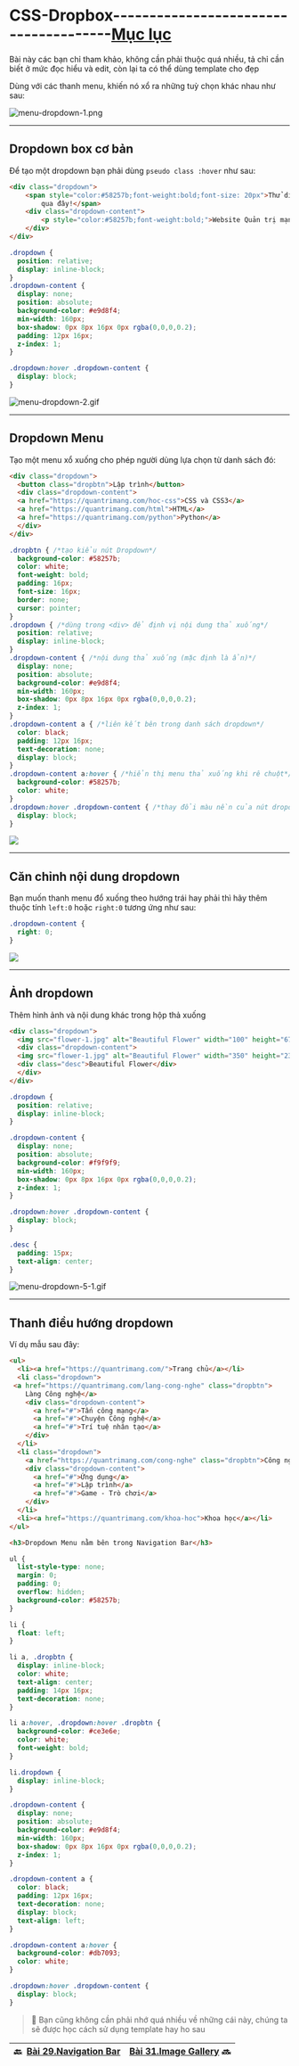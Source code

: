 # CSS-Dropbox--------------------------------------[Mục lục](https://github.com/Zenfection/CSS)

Bài này các bạn chỉ tham khảo, không cần phải thuộc quá nhiều, tả chỉ cần biết ở mức đọc hiểu và edit, còn lại ta có thể dùng template cho đẹp

Dùng với các thanh menu, khiến nó xổ ra những tuỳ chọn khác nhau như sau:

![menu-dropdown-1.png](https://raw.githubusercontent.com/Zenfection/Image/master/2021/01/11-23-32-45-menu-dropdown-1.png)

---

## Dropdown box cơ bản

Để tạo một dropdown bạn phải dùng `pseudo class :hover` như sau:

```html
<div class="dropdown">
    <span style="color:#58257b;font-weight:bold;font-size: 20px">Thử di chuột
        qua đây!</span>
    <div class="dropdown-content">
        <p style="color:#58257b;font-weight:bold;">Website Quản trị mạng</p>
    </div>
</div>
```

```css
.dropdown {
  position: relative;
  display: inline-block;
}
.dropdown-content {
  display: none;
  position: absolute;
  background-color: #e9d8f4;
  min-width: 160px;
  box-shadow: 0px 8px 16px 0px rgba(0,0,0,0.2);
  padding: 12px 16px;
  z-index: 1;
}

.dropdown:hover .dropdown-content {
  display: block;
}
```

![menu-dropdown-2.gif](https://raw.githubusercontent.com/Zenfection/Image/master/2021/01/11-23-36-22-menu-dropdown-2.gif)

---

## Dropdown Menu

Tạo một menu xổ xuống cho phép người dùng lựa chọn từ danh sách đó:

```html
<div class="dropdown">
  <button class="dropbtn">Lập trình</button>
  <div class="dropdown-content">
  <a href="https://quantrimang.com/hoc-css">CSS và CSS3</a>
  <a href="https://quantrimang.com/html">HTML</a>
  <a href="https://quantrimang.com/python">Python</a>
  </div>
</div>
```

```css
.dropbtn { /*tạo kiểu nút Dropdown*/
  background-color: #58257b;
  color: white;
  font-weight: bold;
  padding: 16px;
  font-size: 16px;
  border: none;
  cursor: pointer;
}
.dropdown { /*dùng trong <div> để định vị nội dung thả xuống*/
  position: relative;
  display: inline-block;
}
.dropdown-content { /*nội dung thả xuống (mặc định là ẩn)*/
  display: none;
  position: absolute;
  background-color: #e9d8f4;
  min-width: 160px;
  box-shadow: 0px 8px 16px 0px rgba(0,0,0,0.2);
  z-index: 1;
}
.dropdown-content a { /*liên kết bên trong danh sách dropdown*/
  color: black;
  padding: 12px 16px;
  text-decoration: none;
  display: block;
}
.dropdown-content a:hover { /*hiển thị menu thả xuống khi rê chuột*/
  background-color: #58257b;
  color: white;
}
.dropdown:hover .dropdown-content { /*thay đổi màu nền của nút dropdown khi nội dung được hiển thị*/
  display: block;
}
```

![](https://st.quantrimang.com/photos/image/2019/04/17/menu-dropdown-3.gif)

---

## Căn chỉnh nội dung dropdown

Bạn muốn thanh menu đổ xuống theo hướng trái hay phải thì hãy thêm thuộc tính `left:0` hoặc `right:0` tương ứng như sau:

```css
.dropdown-content {
  right: 0;
}
```

![](https://st.quantrimang.com/photos/image/2019/04/17/menu-dropdown-4.gif)

---

## Ảnh dropdown

Thêm hình ảnh và nội dung khác trong hộp thả xuống

```html
<div class="dropdown">
  <img src="flower-1.jpg" alt="Beautiful Flower" width="100" height="67">
  <div class="dropdown-content">
  <img src="flower-1.jpg" alt="Beautiful Flower" width="350" height="234">
  <div class="desc">Beautiful Flower</div>
  </div>
</div>
```

```css
.dropdown {
  position: relative;
  display: inline-block;
}

.dropdown-content {
  display: none;
  position: absolute;
  background-color: #f9f9f9;
  min-width: 160px;
  box-shadow: 0px 8px 16px 0px rgba(0,0,0,0.2);
  z-index: 1;
}

.dropdown:hover .dropdown-content {
  display: block;
}

.desc {
  padding: 15px;
  text-align: center;
}
```

![menu-dropdown-5-1.gif](https://raw.githubusercontent.com/Zenfection/Image/master/2021/01/12-11-41-14-menu-dropdown-5-1.gif)

---

## Thanh điều hướng dropdown

Ví dụ mẫu sau đây: 

```html
<ul>
  <li><a href="https://quantrimang.com/">Trang chủ</a></li>
  <li class="dropdown">
 <a href="https://quantrimang.com/lang-cong-nghe" class="dropbtn">
    Làng Công nghệ</a>
    <div class="dropdown-content">
      <a href="#">Tấn công mạng</a>
      <a href="#">Chuyện Công nghệ</a>
      <a href="#">Trí tuệ nhân tạo</a>
    </div>
  </li>
  <li class="dropdown">
    <a href="https://quantrimang.com/cong-nghe" class="dropbtn">Công nghệ</a>
    <div class="dropdown-content">
      <a href="#">Ứng dụng</a>
      <a href="#">Lập trình</a>
      <a href="#">Game - Trò chơi</a>
    </div>
  </li>
  <li><a href="https://quantrimang.com/khoa-hoc">Khoa học</a></li>
</ul>

<h3>Dropdown Menu nằm bên trong Navigation Bar</h3>
```

```css
ul {
  list-style-type: none;
  margin: 0;
  padding: 0;
  overflow: hidden;
  background-color: #58257b;
}

li {
  float: left;
}

li a, .dropbtn {
  display: inline-block;
  color: white;
  text-align: center;
  padding: 14px 16px;
  text-decoration: none;
}

li a:hover, .dropdown:hover .dropbtn {
  background-color: #ce3e6e;
  color: white;
  font-weight: bold;
}

li.dropdown {
  display: inline-block;
}

.dropdown-content {
  display: none;
  position: absolute;
  background-color: #e9d8f4;
  min-width: 160px;
  box-shadow: 0px 8px 16px 0px rgba(0,0,0,0.2);
  z-index: 1;
}

.dropdown-content a {
  color: black;
  padding: 12px 16px;
  text-decoration: none;
  display: block;
  text-align: left;
}

.dropdown-content a:hover {
  background-color: #db7093;
  color: white;
}

.dropdown:hover .dropdown-content {
  display: block;
}
```

> 🚀 Bạn cũng không cần phải nhớ quá nhiều về những cái này, chúng ta sẽ được học cách sử dụng template hay ho sau

| 🔙  [Bài 29.Navigation Bar](https://github.com/Zenfection/CSS/blob/master/BasicCSS/29.Navigation%20Bar.md) | [Bài 31.Image Gallery](https://github.com/Zenfection/CSS/blob/master/BasicCSS/31.Image%20Gallery.md) 🔜 |
| ---------------------------------------------------------------------------------------------------- | ----------------------------------------------------------------------------------------- |